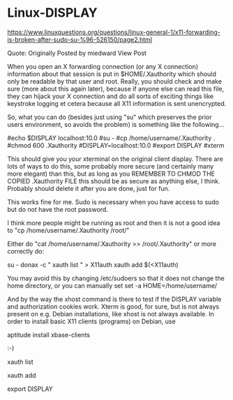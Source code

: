 # Linux-DISPLAY

https://www.linuxquestions.org/questions/linux-general-1/x11-forwarding-is-broken-after-sudo-su-%96-526150/page2.html

Quote:
Originally Posted by miedward View Post

When you open an X forwarding connection (or any X connection) information about that session is put in $HOME/.Xauthority which should only be readable by that user and root. Really, you should check and make sure (more about this again later), because if anyone else can read this file, they can hijack your X connection and do all sorts of exciting things like keystroke logging et cetera because all X11 information is sent unencrypted.

So, what you can do (besides just using "su" which preserves the prior users environment, so avoids the problem) is something like the following...

#echo $DISPLAY
localhost:10.0
#su -
#cp /home/username/.Xauthority .
#chmod 600 .Xauthority
#DISPLAY=localhost:10.0
#export DISPLAY
#xterm

This should give you your xterminal on the original client display. There are lots of ways to do this, some probably more secure (and certainly many more elegant) than this, but as long as you REMEMBER TO CHMOD THE COPIED .Xauthority FILE this should be as secure as anything else, I think. Probably should delete it after you are done, just for fun.


This works fine for me. Sudo is necessary when you have access to sudo but do not have the root password.

I think more people might be running as root and then it is not a good idea to "cp /home/username/.Xauthority /root/"

Either do "cat /home/username/.Xauthority >> /root/.Xauthority"
or more correctly do:

su - donax -c " xauth list " > X11auth
xauth add $(<X11auth)

You may avoid this by changing /etc/sudoers so that it does not
change the home directory, or you can manually set
set -a
HOME=/home/username/


And by the way the xhost command is there to test if the DISPLAY
variable and authorization cookies work. Xterm is good, for sure,
but is not always present on e.g. Debian installations, like
xhost is not always available. In order to install basic X11
clients (programs) on Debian, use

aptitude install xbase-clients

:-)

xauth list

xauth add

export DISPLAY
